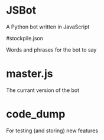 # JSBot
A Python bot written in JavaScript

#stockpile.json

Words and phrases for the bot to say

# master.js

The currant version of the bot

# code_dump

For testing (and storing) new features 
